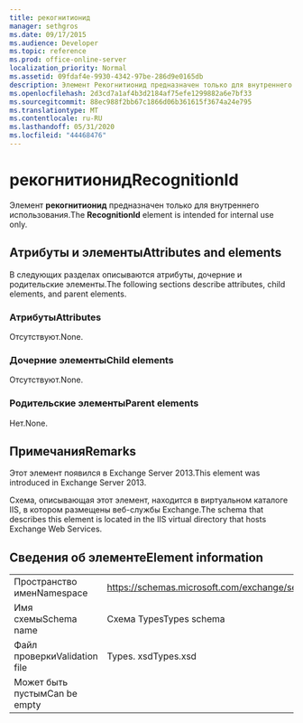 ```yaml
---
title: рекогнитионид
manager: sethgros
ms.date: 09/17/2015
ms.audience: Developer
ms.topic: reference
ms.prod: office-online-server
localization_priority: Normal
ms.assetid: 09fdaf4e-9930-4342-97be-286d9e0165db
description: Элемент Рекогнитионид предназначен только для внутреннего использования.
ms.openlocfilehash: 2d3cd7a1af4b3d2184af75efe1299882a6e7bf33
ms.sourcegitcommit: 88ec988f2bb67c1866d06b361615f3674a24e795
ms.translationtype: MT
ms.contentlocale: ru-RU
ms.lasthandoff: 05/31/2020
ms.locfileid: "44468476"
---
```

# <a name="recognitionid"></a><span data-ttu-id="9cded-103">рекогнитионид</span><span class="sxs-lookup"><span data-stu-id="9cded-103">RecognitionId</span></span>

<span data-ttu-id="9cded-104">Элемент **рекогнитионид** предназначен только для внутреннего использования.</span><span class="sxs-lookup"><span data-stu-id="9cded-104">The **RecognitionId** element is intended for internal use only.</span></span> 

## <a name="attributes-and-elements"></a><span data-ttu-id="9cded-105">Атрибуты и элементы</span><span class="sxs-lookup"><span data-stu-id="9cded-105">Attributes and elements</span></span>

<span data-ttu-id="9cded-106">В следующих разделах описываются атрибуты, дочерние и родительские элементы.</span><span class="sxs-lookup"><span data-stu-id="9cded-106">The following sections describe attributes, child elements, and parent elements.</span></span>
  
### <a name="attributes"></a><span data-ttu-id="9cded-107">Атрибуты</span><span class="sxs-lookup"><span data-stu-id="9cded-107">Attributes</span></span>

<span data-ttu-id="9cded-108">Отсутствуют.</span><span class="sxs-lookup"><span data-stu-id="9cded-108">None.</span></span>
  
### <a name="child-elements"></a><span data-ttu-id="9cded-109">Дочерние элементы</span><span class="sxs-lookup"><span data-stu-id="9cded-109">Child elements</span></span>

<span data-ttu-id="9cded-110">Отсутствуют.</span><span class="sxs-lookup"><span data-stu-id="9cded-110">None.</span></span>
  
### <a name="parent-elements"></a><span data-ttu-id="9cded-111">Родительские элементы</span><span class="sxs-lookup"><span data-stu-id="9cded-111">Parent elements</span></span>

<span data-ttu-id="9cded-112">Нет.</span><span class="sxs-lookup"><span data-stu-id="9cded-112">None.</span></span>
  
## <a name="remarks"></a><span data-ttu-id="9cded-113">Примечания</span><span class="sxs-lookup"><span data-stu-id="9cded-113">Remarks</span></span>

<span data-ttu-id="9cded-114">Этот элемент появился в Exchange Server 2013.</span><span class="sxs-lookup"><span data-stu-id="9cded-114">This element was introduced in Exchange Server 2013.</span></span>
  
<span data-ttu-id="9cded-115">Схема, описывающая этот элемент, находится в виртуальном каталоге IIS, в котором размещены веб-службы Exchange.</span><span class="sxs-lookup"><span data-stu-id="9cded-115">The schema that describes this element is located in the IIS virtual directory that hosts Exchange Web Services.</span></span>
  
## <a name="element-information"></a><span data-ttu-id="9cded-116">Сведения об элементе</span><span class="sxs-lookup"><span data-stu-id="9cded-116">Element information</span></span>

|||
|:-----|:-----|
|<span data-ttu-id="9cded-117">Пространство имен</span><span class="sxs-lookup"><span data-stu-id="9cded-117">Namespace</span></span>  <br/> |https://schemas.microsoft.com/exchange/services/2006/types  <br/> |
|<span data-ttu-id="9cded-118">Имя схемы</span><span class="sxs-lookup"><span data-stu-id="9cded-118">Schema name</span></span>  <br/> |<span data-ttu-id="9cded-119">Схема Types</span><span class="sxs-lookup"><span data-stu-id="9cded-119">Types schema</span></span>  <br/> |
|<span data-ttu-id="9cded-120">Файл проверки</span><span class="sxs-lookup"><span data-stu-id="9cded-120">Validation file</span></span>  <br/> |<span data-ttu-id="9cded-121">Types. xsd</span><span class="sxs-lookup"><span data-stu-id="9cded-121">Types.xsd</span></span>  <br/> |
|<span data-ttu-id="9cded-122">Может быть пустым</span><span class="sxs-lookup"><span data-stu-id="9cded-122">Can be empty</span></span>  <br/> ||
   

